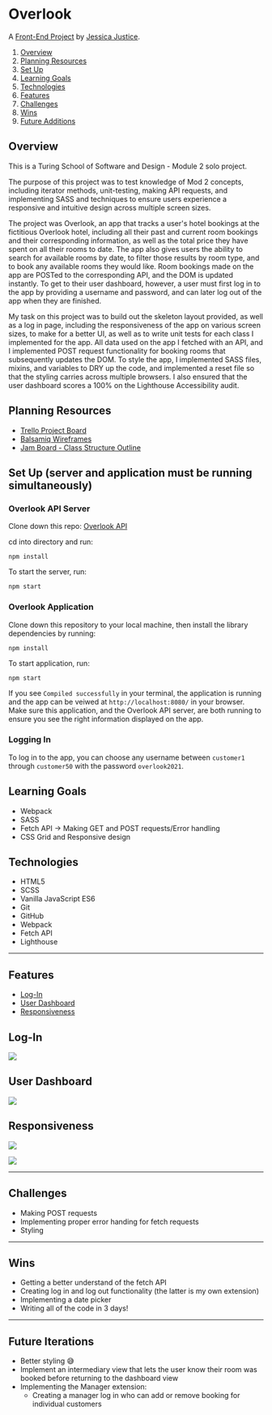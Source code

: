 # Overlook

A [Front-End Project](https://frontend.turing.io/projects/overlook.html) by [Jessica Justice](https://github.com/m1073496).



1. [Overview](#overview)
2. [Planning Resources](#planning-resources)
3. [Set Up](#set-up)
4. [Learning Goals](#learning-goals)
5. [Technologies](#technologies)
6. [Features](#features)
7. [Challenges](#challenges)
8. [Wins](#wins)
9. [Future Additions](#future-additions)


## Overview

This is a Turing School of Software and Design - Module 2 solo project.

The purpose of this project was to test knowledge of Mod 2 concepts, including iterator methods, unit-testing, making API requests, and implementing SASS and techniques to ensure users experience a responsive and intuitive design across multiple screen sizes. 

The project was Overlook, an app that tracks a user's hotel bookings at the fictitious Overlook hotel, including all their past and current room bookings and their corresponding information, as well as the total price they have spent on all their rooms to date. The app also gives users the ability to search for available rooms by date, to filter those results by room type, and to book any available rooms they would like. Room bookings made on the app are POSTed to the corresponding API, and the DOM is updated instantly. To get to their user dashboard, however, a user must first log in to the app by providing a username and password, and can later log out of the app when they are finished.


My task on this project was to build out the skeleton layout provided, as well as a log in page, including the responsiveness of the app on various screen sizes, to make for a better UI, as well as to write unit tests for each class I implemented for the app. All data used on the app I fetched with an API, and I implemented POST request functionality for booking rooms that subsequently updates the DOM. To style the app, I implemented SASS files, mixins, and variables to DRY up the code, and implemented a reset file so that the styling carries across multiple browsers. I also ensured that the user dashboard scores a 100% on the Lighthouse Accessibility audit.



## Planning Resources

* [Trello Project Board](https://trello.com/b/kAHi1zB5/kanban-template)
* [Balsamiq Wireframes](https://balsamiq.cloud/s7n551d/prk0r1/r2278)
* [Jam Board - Class Structure Outline](https://jamboard.google.com/d/1E7BeOAuH8xQxR1RJQ89Ik9NK7wHRkcgJGVZc2_LfjO0/viewer?f=0)


## Set Up (server and application must be running simultaneously)

### Overlook API Server

Clone down this repo: [Overlook API](https://github.com/turingschool-examples/overlook-api)

cd into directory and run:

```
npm install
```

To start the server, run:

```
npm start
```

### Overlook Application

Clone down this repository to your local machine, then install the library dependencies by running:

```
npm install
```


To start application, run:

```
npm start
```

If you see `Compiled successfully` in your terminal, the application is running and the app can be veiwed at `http://localhost:8080/` in your browser. Make sure this application, and the Overlook API server, are both running to ensure you see the right information displayed on the app.



### Logging In

  To log in to the app, you can choose any username between `customer1` through `customer50` with the password `overlook2021`.


## Learning Goals

* Webpack
* SASS
* Fetch API -> Making GET and POST requests/Error handling
* CSS Grid and Responsive design


## Technologies

* HTML5
* SCSS
* Vanilla JavaScript ES6
* Git
* GitHub
* Webpack
* Fetch API
* Lighthouse

---
## Features

+ [Log-In](#log-in)
+ [User Dashboard](#user-dashboard)
+ [Responsiveness](#responsiveness)


## Log-In


![](https://media.giphy.com/media/9oz1m9y304Gx21GS3x/giphy.gif)


## User Dashboard


![](https://media.giphy.com/media/rLU2vF8QP39gy07aaW/giphy.gif)


## Responsiveness

![](https://media.giphy.com/media/LlfJl59IjapuzuWGDY/giphy.gif)

![](https://media.giphy.com/media/LMPWqjBjI7x2KLciy4/giphy.gif)





---
## Challenges

* Making POST requests
* Implementing proper error handing for fetch requests
* Styling

---
## Wins

* Getting a better understand of the fetch API
* Creating log in and log out functionality (the latter is my own extension)
* Implementing a date picker
* Writing all of the code in 3 days!

---
## Future Iterations

* Better styling 😅
* Implement an intermediary view that lets the user know their room was booked before returning to the dashboard view
* Implementing the Manager extension:
  - Creating a manager log in who can add or remove booking for individual customers
